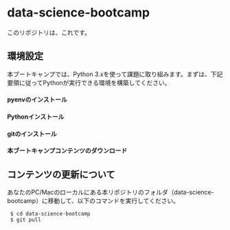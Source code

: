 # data-science-bootcamp

このリポジトリは、これです。

## 環境設定
本ブートキャンプでは、Python 3.xを使って課題に取り組みます。まずは、下記要領に従ってPythonが実行できる環境を構築してください。

#### pyenvのインストール

#### Pythonインストール

#### gitのインストール

#### 本ブートキャンプコンテンツのダウンロード



## コンテンツの更新について
あなたのPC/Macのローカルにある本リポジトリのフォルダ（data-science-bootcamp）に移動して、以下のコマンドを実行してください。

```
 $ cd data-science-bootcamp
 $ git pull
```

